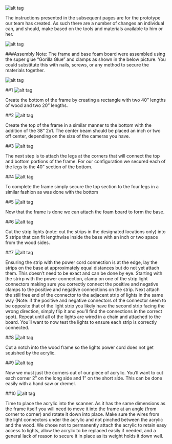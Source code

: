 ![alt tag](https://raw.githubusercontent.com/lazercutter/LaserCutter/GUI/imgs/Rig.jpg)

The instructions presented in the subsequent pages are for the prototype our team has created. As such there are a number of changes an individual can, and should, make based on the tools and materials available to him or her.

![alt tag](https://raw.githubusercontent.com/lazercutter/LaserCutter/GUI/imgs/Materials.png)

###Assembly Note:
The frame and base foam board were assembled using the super glue “Gorilla Glue” and clamps as shown in the below picture. You could substitute this with nails, screws, or any method to secure the materials together.

![alt tag](https://raw.githubusercontent.com/lazercutter/LaserCutter/GUI/imgs/Clamp.jpg)

##1
![alt tag](https://raw.githubusercontent.com/lazercutter/LaserCutter/GUI/imgs/Frame1.png)

Create the bottom of the frame by creating a rectangle with two 40” lengths of wood and two 20” lengths.

##2
![alt tag](https://raw.githubusercontent.com/lazercutter/LaserCutter/GUI/imgs/Frame2.png)

Create the top of the frame in a similar manner to the bottom with the addition of the 38” 2x1. The center beam should be placed an inch or two off center, depending on the size of the cameras you have.

##3
![alt tag](https://raw.githubusercontent.com/lazercutter/LaserCutter/GUI/imgs/Frame3.png)

The next step is to attach the legs at the corners that will connect the top and bottom portions of the frame. For our configuration we secured each of the legs to the 40” section of the bottom.

##4
![alt tag](https://raw.githubusercontent.com/lazercutter/LaserCutter/GUI/imgs/Frame4.png)

To complete the frame simply secure the top section to the four legs in a similar fashion as was done with the bottom

##5
![alt tag](https://raw.githubusercontent.com/lazercutter/LaserCutter/GUI/imgs/Lights1.png)

Now that the frame is done we can attach the foam board to form the base.

##6
![alt tag](https://raw.githubusercontent.com/lazercutter/LaserCutter/GUI/imgs/Lights2.png)

Cut the strip lights (note: cut the strips in the designated locations only) into 5 strips that can fit lengthwise inside the base with an inch or two space from the wood sides.

##7
![alt tag](https://raw.githubusercontent.com/lazercutter/LaserCutter/GUI/imgs/Lights3.png)

Ensuring the strip with the power cord connection is at the edge, lay the strips on the base at approximately equal distances but do not yet attach them. This doesn’t need to be exact and can be done by eye. Starting with the strirp with the power connection, clamp on one of the strip light connectors making sure you correctly connect the positive and negative clamps to the positive and negative connections on the strip. Next attach the still free end of the connector to the adjacent strip of lights in the same way (Note: if the positive and negative connectors of the connector seem to be opposite that of the light strip you likely have the second strip facing the wrong direction, simply flip it and you’ll find the connections in the correct spot). Repeat until all of the lights are wired in a chain and attached to the board. You’ll want to now test the lights to ensure each strip is correctly connected.

##8
![alt tag](https://raw.githubusercontent.com/lazercutter/LaserCutter/GUI/imgs/Lights4.png)

Cut a notch into the wood frame so the lights power cord does not get squished by the acrylic.

##9
![alt tag](https://raw.githubusercontent.com/lazercutter/LaserCutter/GUI/imgs/Acrylic1.png)

Now we must just the corners out of our piece of acrylic. You’ll want to cut each corner 2” on the long side and 1” on the short side. This can be done easily with a hand saw or dremel.

##10
![alt tag](https://raw.githubusercontent.com/lazercutter/LaserCutter/GUI/imgs/Acrylic2.png)

Time to place the acrylic into the scanner. As it has the same dimensions as the frame itself you will need to move it into the frame at an angle (from corner to corner) and rotate it down into place. Make sure the wires from the light connectors under the acrylic and not pinched between the acrylic and the wood. We chose not to permanently attach the acrylic to retain easy access to lights, allow the acrylic to be replaced easily if needed, and a general lack of reason to secure it in place as its weight holds it down well.
